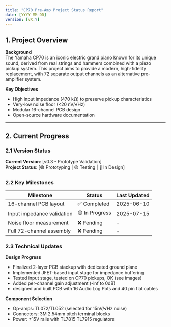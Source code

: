 ```yaml
---
title: "CP70 Pre-Amp Project Status Report"
date: [YYYY-MM-DD]
version: [vX.Y]
---
```


## 1. Project Overview  
**Background**  
The Yamaha CP70 is an iconic electric grand piano known for its unique sound, derived from real strings and hammers combined with a piezo pickup system. This project aims to provide a modern, high-fidelity replacement, with 72 separate output channels as an alternative pre-amplifier system.

**Key Objectives**
- High input impedance (470 kΩ) to preserve pickup characteristics
- Very-low noise floor (<20 nV/√Hz)
- Modular 16-channel PCB design
- Open-source hardware documentation

---

## 2. Current Progress  
### 2.1 Version Status
**Current Version**: [v0.3 - Prototype Validation]  
**Project Status**: [🟢 Prototyping | 🟡 Testing | 🔴 In Design]

### 2.2 Key Milestones  
| Milestone | Status | Last Updated |
|-----------|--------|--------------|
| 16-channel PCB layout | ✅ Completed | 2025-06-10 |
| Input impedance validation | 🟡 In Progress | 2025-07-15 |
| Noise floor measurement | ❌ Pending | - |
| Full 72-channel assembly | ❌ Pending | - |

### 2.3 Technical Updates

**Design Progress**  
- Finalized 2-layer PCB stackup with dedicated ground plane 
- Implemented JFET-based input stage for impedance buffering
- Tested input stage, tested on CP70 pickups, OK (see images)
- Added per-channel gain adjustment (-inf to 0dB)
- designed and built PCB with 16 Audio Log Pots and 40 pin flat cables
  

**Component Selection**  
- Op-amps: TL072/TL052 (selected for 15nV/√Hz noise)
- Connectors: 3M 2.54mm pitch terminal blocks
- Power: ±15V rails with TL7815 TL7915 regulators


